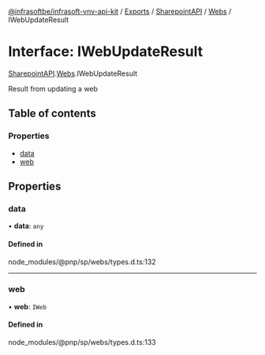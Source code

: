 [@infrasoftbe/infrasoft-vnv-api-kit](../README.md) / [Exports](../modules.md) / [SharepointAPI](../modules/SharepointAPI.md) / [Webs](../modules/SharepointAPI.Webs.md) / IWebUpdateResult

# Interface: IWebUpdateResult

[SharepointAPI](../modules/SharepointAPI.md).[Webs](../modules/SharepointAPI.Webs.md).IWebUpdateResult

Result from updating a web

## Table of contents

### Properties

- [data](SharepointAPI.Webs.IWebUpdateResult.md#data)
- [web](SharepointAPI.Webs.IWebUpdateResult.md#web)

## Properties

### data

• **data**: `any`

#### Defined in

node_modules/@pnp/sp/webs/types.d.ts:132

___

### web

• **web**: `IWeb`

#### Defined in

node_modules/@pnp/sp/webs/types.d.ts:133
